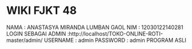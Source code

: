 # WIKI FJKT 48
NAMA : ANASTASYA MIRANDA LUMBAN GAOL
NIM : 12030122140281
LOGIN SEBAGAI ADMIN :http://localhost/TOKO-ONLINE-ROTI-master/admin/
USERNAME : admin PASSWORD : admin
PROGRAM ASLI
